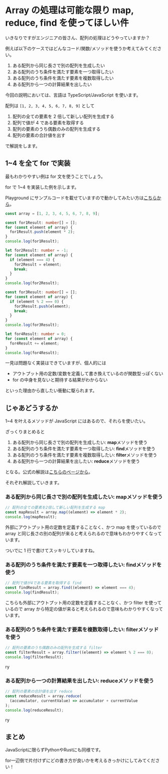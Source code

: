 # Array の処理は可能な限り map, reduce, find を使ってほしい件

いきなりですがエンジニアの皆さん、配列の処理はどうやっていますか？

例えば以下のケースではどんなコード/関数/メソッドを使うか考えてみてください。

1. ある配列から同じ長さで別の配列を生成したい
1. ある配列のうち条件を満たす要素を一つ取得したい
1. ある配列のうち条件を満たす要素を複数取得したい
1. ある配列から一つの計算結果を出したい

今回の説明においては、言語は TypeScript/JavaScript を使います。

配列は `[1, 2, 3, 4, 5, 6, 7, 8, 9]` として

1. 配列の全ての要素を 2 倍して新しい配列を生成する
1. 配列で値が 4 である要素を取得する
1. 配列の要素のうち偶数のみの配列を生成する
1. 配列の要素の合計値を出す

で解説をします。

## 1~4 を全て for で実装

最もわかりやすい例は for 文を使うことでしょう。

for で 1~4 を実装した例を示します。

Playground にサンプルコードを載せていますので動かしてみたい方は[こちらから](https://www.typescriptlang.org/play?#code/MYewdgzgLgBAhgJwXAnjAvDA2gRgDQwBMBAzAQCwECsBAbAQOwEAcBAnALoDcAUD6JFgAzEAhwAlAKYQArgBsoALhhgZAWwBGkhFg4Zs3HiIQwAFAOgxJcyWslhYIIfCSoAlDADePGDGMTpeSgAOgAHGQgAC1NrW3tYACoiN14AX35wCBAbYLkQAHNTfylZBRS+HhthUUISoOVVTW19AFocXmMzC1hYuwcYJxdkFA9vXwBLZxibPth0eZhyUZ9fPxq6hX1e+N5VmA0ESTgAa12YdPSLbMlcgqL1wLLePm61hBINpRV1LR09TF0HVEXUyPRm8QGzkQw2WEym236AFIiBgFgAGWGrYwfR4hcJRaZxBzlPYHI6nFYXDKQa63QrYz7lSqSaoIcifBo-ZqYNFAkzmUFWcH9QbQ9xeFbGdm4mAAakwCKgaWpWRyeXpomlpSg5SAA)。

```typescript
const array = [1, 2, 3, 4, 5, 6, 7, 8, 9];

const for1Result: number[] = [];
for (const element of array) {
  for1Result.push(element * 2);
}
console.log(for1Result);

let for2Result: number = -1;
for (const element of array) {
  if (element === 4) {
    for2Result = element;
    break;
  }
}
console.log(for2Result);

const for3Result: number[] = [];
for (const element of array) {
  if (element % 2 === 0) {
    for3Result.push(element);
    break;
  }
}
console.log(for3Result);

let for4Result: number = 0;
for (const element of array) {
  for4Result += element;
}
console.log(for4Result);
```

一見は問題なく実装はできていますが、個人的には

- アウトプット用の定数/変数を定義して書き換えているのが関数型っぽくない
- for の中身を見ないと期待する結果がわからない

といった理由から直したい衝動に駆られます。

## じゃあどうするか

1~4 を叶えるメソッドが JavaScript にはあるので、それらを使いたい。

ざっくりまとめると

1. ある配列から同じ長さで別の配列を生成したい: **map**メソッドを使う
1. ある配列のうち条件を満たす要素を一つ取得したい: **find**メソッドを使う
1. ある配列のうち条件を満たす要素を複数取得したい: **filter**メソッドを使う
1. ある配列から一つの計算結果を出したい: **reduce**メソッドを使う

となる。公式の解説は[こちらのページから](https://developer.mozilla.org/ja/docs/Web/JavaScript/Reference/Global_Objects/Array)。

それぞれ解説していきます。

### ある配列から同じ長さで別の配列を生成したい: **map**メソッドを使う

```typescript
// 配列の全ての要素を2倍して新しい配列を生成する map
const mapResult = array.map((element) => element * 2);
console.log(mapResult);
```

外部にアウトプット用の定数を定義することなく、かつ map を使っているので array と同じ長さの別の配列が来ると考えられるので意味もわかりやすくなっています。

ついでに 1 行で書けてスッキリしていますね。

### ある配列のうち条件を満たす要素を一つ取得したい: **find**メソッドを使う

```typescript
// 配列で値が4である要素を取得する find
const findResult = array.find((element) => element === 4);
console.log(findResult);
```

こちらも外部にアウトプット用の定数を定義することなく、かつ filter を使っているので array から特定の値が来ると考えられるので意味もわかりやすくなっています。

### ある配列のうち条件を満たす要素を複数取得したい: **filter**メソッドを使う

```typescript
// 配列の要素のうち偶数のみの配列を生成する filter
const filterResult = array.filter((element) => element % 2 === 0);
console.log(filterResult);
```

ry

### ある配列から一つの計算結果を出したい: **reduce**メソッドを使う

```typescript
// 配列の要素の合計値を出す reduce
const reduceResult = array.reduce(
  (accumulator, currentValue) => accumulator + currentValue
);
console.log(reduceResult);
```

ry

## まとめ

JavaScriptに限らずPythonやRustにも同様です。

for一辺倒で片付けずにどの書き方が良いかを考えるきっかけにしてみてください！
